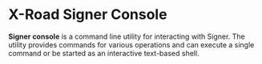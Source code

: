 # X-Road Signer Console

**Signer console** is a command line utility for interacting with Signer. The utility
provides commands for various operations and can execute a single command or be
started as an interactive text-based shell.
